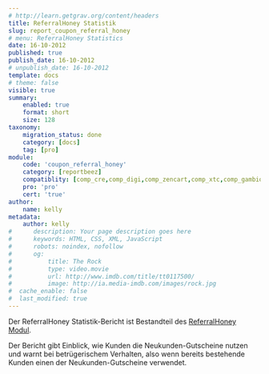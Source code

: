 ```yaml
---
# http://learn.getgrav.org/content/headers
title: ReferralHoney Statistik
slug: report_coupon_referral_honey
# menu: ReferralHoney Statistics
date: 16-10-2012
published: true
publish_date: 16-10-2012
# unpublish_date: 16-10-2012
template: docs
# theme: false
visible: true
summary:
    enabled: true
    format: short
    size: 128
taxonomy:
    migration_status: done
    category: [docs]
    tag: [pro]
module:
    code: 'coupon_referral_honey'
    category: [reportbeez]
    compatiblity: [comp_cre,comp_digi,comp_zencart,comp_xtc,comp_gambio]
    pro: 'pro'
    cert: 'true'
author:
    name: kelly
metadata:
    author: kelly
#      description: Your page description goes here
#      keywords: HTML, CSS, XML, JavaScript
#      robots: noindex, nofollow
#      og:
#          title: The Rock
#          type: video.movie
#          url: http://www.imdb.com/title/tt0117500/
#          image: http://ia.media-imdb.com/images/rock.jpg
#  cache_enable: false
#  last_modified: true
---
```


Der ReferralHoney Statistik-Bericht ist Bestandteil des [ReferralHoney Modul](/documentation/mailbeez/coupon_referral_honey/).

Der Bericht gibt Einblick, wie Kunden die Neukunden-Gutscheine nutzen und warnt bei betrügerischem Verhalten, also wenn bereits bestehende Kunden einen der Neukunden-Gutscheine verwendet.
